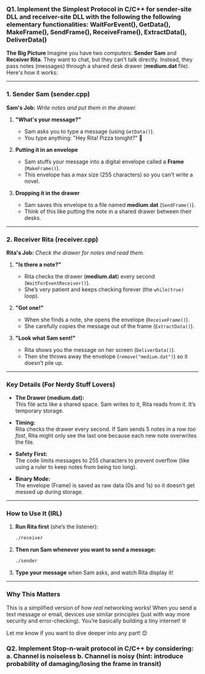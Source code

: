 ### **Q1. Implement the Simplest Protocol in C/C++ for sender-site DLL and receiver-site DLL with the following the following elementary functionalities: WaitForEvent(), GetData(), MakeFrame(), SendFrame(), ReceiveFrame(), ExtractData(), DeliverData()**

**The Big Picture**
Imagine you have two computers: **Sender Sam** and **Receiver Rita**. They want to chat, but they can't talk directly. Instead, they pass notes (messages) through a shared desk drawer (**medium.dat** file). Here's how it works:

---

### **1. Sender Sam (sender.cpp)**
**Sam's Job:** *Write notes and put them in the drawer.*

1. **"What's your message?"**  
   - Sam asks you to type a message (using `GetData()`).  
   - You type anything: "Hey Rita! Pizza tonight?" 🍕

2. **Putting it in an envelope**  
   - Sam stuffs your message into a digital envelope called a **Frame** (`MakeFrame()`).  
   - This envelope has a max size (255 characters) so you can't write a novel.

3. **Dropping it in the drawer**  
   - Sam saves this envelope to a file named **medium.dat** (`SendFrame()`).  
   - Think of this like putting the note in a shared drawer between their desks.

---

### **2. Receiver Rita (receiver.cpp)**
**Rita's Job:** *Check the drawer for notes and read them.*

1. **"Is there a note?"**  
   - Rita checks the drawer (**medium.dat**) every second (`WaitForEventReceiver()`).  
   - She’s very patient and keeps checking forever (the `while(true)` loop).

2. **"Got one!"**  
   - When she finds a note, she opens the envelope (`ReceiveFrame()`).  
   - She carefully copies the message out of the frame (`ExtractData()`).

3. **"Look what Sam sent!"**  
   - Rita shows you the message on her screen (`DeliverData()`).  
   - Then she throws away the envelope (`remove("medium.dat")`) so it doesn’t pile up.

---

### **Key Details (For Nerdy Stuff Lovers)**
- **The Drawer (medium.dat):**  
  This file acts like a shared space. Sam writes to it, Rita reads from it. It’s temporary storage.

- **Timing:**  
  Rita checks the drawer every second. If Sam sends 5 notes in a row *too fast*, Rita might only see the last one because each new note overwrites the file.

- **Safety First:**  
  The code limits messages to 255 characters to prevent overflow (like using a ruler to keep notes from being too long).

- **Binary Mode:**  
  The envelope (Frame) is saved as raw data (0s and 1s) so it doesn’t get messed up during storage.

---

### **How to Use It (IRL)**
1. **Run Rita first** (she’s the listener):  
   ```bash
   ./receiver
   ```

2. **Then run Sam whenever you want to send a message:**  
   ```bash
   ./sender
   ```

3. **Type your message** when Sam asks, and watch Rita display it!

---

### **Why This Matters**
This is a simplified version of how *real* networking works! When you send a text message or email, devices use similar principles (just with way more security and error-checking). You’re basically building a tiny internet! 🌐

Let me know if you want to dive deeper into any part! 😊


### **Q2. Implement Stop-n-wait protocol in C/C++ by considering: a. Channel is noiseless b. Channel is noisy (hint: introduce probability of damaging/losing the frame in transit)**
